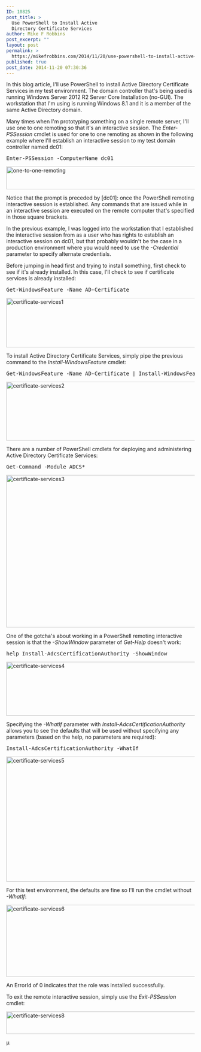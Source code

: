 ```yaml
---
ID: 10825
post_title: >
  Use PowerShell to Install Active
  Directory Certificate Services
author: Mike F Robbins
post_excerpt: ""
layout: post
permalink: >
  https://mikefrobbins.com/2014/11/20/use-powershell-to-install-active-directory-certificate-services/
published: true
post_date: 2014-11-20 07:30:36
---
```

In this blog article, I'll use PowerShell to install Active Directory Certificate Services in my test environment. The domain controller that's being used is running Windows Server 2012 R2 Server Core Installation (no-GUI). The workstation that I'm using is running Windows 8.1 and it is a member of the same Active Directory domain.

Many times when I'm prototyping something on a single remote server, I'll use one to one remoting so that it's an interactive session. The <em>Enter-PSSession</em> cmdlet is used for one to one remoting as shown in the following example where I'll establish an interactive session to my test domain controller named dc01:
<pre class="lang:ps decode:true">Enter-PSSession -ComputerName dc01</pre>
<a href="http://mikefrobbins.com/wp-content/uploads/2014/11/one-to-one-remoting.jpg"><img class="alignnone size-full wp-image-10826" src="http://mikefrobbins.com/wp-content/uploads/2014/11/one-to-one-remoting.jpg" alt="one-to-one-remoting" width="877" height="61" /></a>

Notice that the prompt is preceded by [dc01]: once the PowerShell remoting interactive session is established. Any commands that are issued while in an interactive session are executed on the remote computer that's specified in those square brackets.

In the previous example, I was logged into the workstation that I established the interactive session from as a user who has rights to establish an interactive session on dc01, but that probably wouldn't be the case in a production environment where you would need to use the <em>-Credential</em> parameter to specify alternate credentials.

Before jumping in head first and trying to install something, first check to see if it's already installed. In this case, I'll check to see if certificate services is already installed:
<pre class="lang:ps decode:true">Get-WindowsFeature -Name AD-Certificate</pre>
<a href="http://mikefrobbins.com/wp-content/uploads/2014/11/certificate-services1.jpg"><img class="alignnone size-full wp-image-10828" src="http://mikefrobbins.com/wp-content/uploads/2014/11/certificate-services1.jpg" alt="certificate-services1" width="877" height="132" /></a>

To install Active Directory Certificate Services, simply pipe the previous command to the <em>Install-WindowsFeature</em> cmdlet:
<pre class="lang:ps decode:true">Get-WindowsFeature -Name AD-Certificate | Install-WindowsFeature</pre>
<a href="http://mikefrobbins.com/wp-content/uploads/2014/11/certificate-services2.jpg"><img class="alignnone size-full wp-image-10829" src="http://mikefrobbins.com/wp-content/uploads/2014/11/certificate-services2.jpg" alt="certificate-services2" width="877" height="157" /></a>

There are a number of PowerShell cmdlets for deploying and administering Active Directory Certificate Services:
<pre class="lang:ps decode:true">Get-Command -Module ADCS*</pre>
<a href="http://mikefrobbins.com/wp-content/uploads/2014/11/certificate-services3.jpg"><img class="alignnone size-full wp-image-10831" src="http://mikefrobbins.com/wp-content/uploads/2014/11/certificate-services3.jpg" alt="certificate-services3" width="877" height="407" /></a>

One of the gotcha's about working in a PowerShell remoting interactive session is that the <em>-ShowWindow</em> parameter of <em>Get-Help</em> doesn't work:
<pre class="lang:ps decode:true">help Install-AdcsCertificationAuthority -ShowWindow</pre>
<a href="http://mikefrobbins.com/wp-content/uploads/2014/11/certificate-services4.jpg"><img class="alignnone size-full wp-image-10834" src="http://mikefrobbins.com/wp-content/uploads/2014/11/certificate-services4.jpg" alt="certificate-services4" width="877" height="144" /></a>

Specifying the <em>-WhatIf</em> parameter with <em>Install-AdcsCertificationAuthority</em> allows you to see the defaults that will be used without specifying any parameters (based on the help, no parameters are required):
<pre class="lang:ps decode:true">Install-AdcsCertificationAuthority -WhatIf</pre>
<a href="http://mikefrobbins.com/wp-content/uploads/2014/11/certificate-services5.jpg"><img class="alignnone size-full wp-image-10835" src="http://mikefrobbins.com/wp-content/uploads/2014/11/certificate-services5.jpg" alt="certificate-services5" width="877" height="334" /></a>

For this test environment, the defaults are fine so I'll run the cmdlet without <em>-WhatIf</em>:

<a href="http://mikefrobbins.com/wp-content/uploads/2014/11/certificate-services6.jpg"><img class="alignnone size-full wp-image-10837" src="http://mikefrobbins.com/wp-content/uploads/2014/11/certificate-services6.jpg" alt="certificate-services6" width="877" height="192" /></a>

An ErrorId of 0 indicates that the role was installed successfully.

To exit the remote interactive session, simply use the <em>Exit-PSSession</em> cmdlet:

<a href="http://mikefrobbins.com/wp-content/uploads/2014/11/certificate-services8.jpg"><img class="alignnone size-full wp-image-10840" src="http://mikefrobbins.com/wp-content/uploads/2014/11/certificate-services8.jpg" alt="certificate-services8" width="877" height="60" /></a>

µ